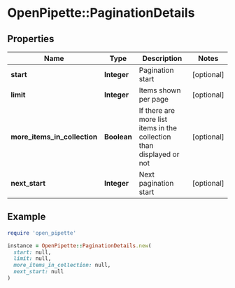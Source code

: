 # OpenPipette::PaginationDetails

## Properties

| Name | Type | Description | Notes |
| ---- | ---- | ----------- | ----- |
| **start** | **Integer** | Pagination start | [optional] |
| **limit** | **Integer** | Items shown per page | [optional] |
| **more_items_in_collection** | **Boolean** | If there are more list items in the collection than displayed or not | [optional] |
| **next_start** | **Integer** | Next pagination start | [optional] |

## Example

```ruby
require 'open_pipette'

instance = OpenPipette::PaginationDetails.new(
  start: null,
  limit: null,
  more_items_in_collection: null,
  next_start: null
)
```

